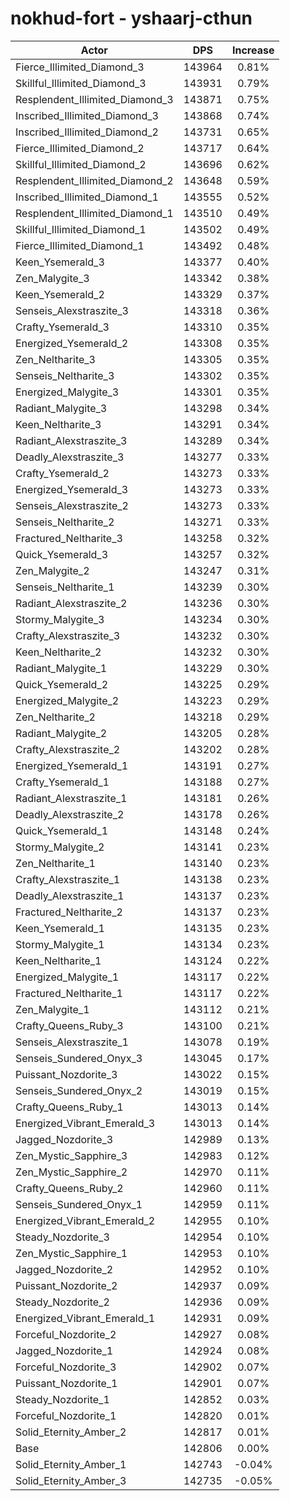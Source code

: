 # nokhud-fort - yshaarj-cthun
| Actor | DPS | Increase |
|---|:---:|:---:|
|Fierce_Illimited_Diamond_3|143964|0.81%|
|Skillful_Illimited_Diamond_3|143931|0.79%|
|Resplendent_Illimited_Diamond_3|143871|0.75%|
|Inscribed_Illimited_Diamond_3|143868|0.74%|
|Inscribed_Illimited_Diamond_2|143731|0.65%|
|Fierce_Illimited_Diamond_2|143717|0.64%|
|Skillful_Illimited_Diamond_2|143696|0.62%|
|Resplendent_Illimited_Diamond_2|143648|0.59%|
|Inscribed_Illimited_Diamond_1|143555|0.52%|
|Resplendent_Illimited_Diamond_1|143510|0.49%|
|Skillful_Illimited_Diamond_1|143502|0.49%|
|Fierce_Illimited_Diamond_1|143492|0.48%|
|Keen_Ysemerald_3|143377|0.40%|
|Zen_Malygite_3|143342|0.38%|
|Keen_Ysemerald_2|143329|0.37%|
|Senseis_Alexstraszite_3|143318|0.36%|
|Crafty_Ysemerald_3|143310|0.35%|
|Energized_Ysemerald_2|143308|0.35%|
|Zen_Neltharite_3|143305|0.35%|
|Senseis_Neltharite_3|143302|0.35%|
|Energized_Malygite_3|143301|0.35%|
|Radiant_Malygite_3|143298|0.34%|
|Keen_Neltharite_3|143291|0.34%|
|Radiant_Alexstraszite_3|143289|0.34%|
|Deadly_Alexstraszite_3|143277|0.33%|
|Crafty_Ysemerald_2|143273|0.33%|
|Energized_Ysemerald_3|143273|0.33%|
|Senseis_Alexstraszite_2|143273|0.33%|
|Senseis_Neltharite_2|143271|0.33%|
|Fractured_Neltharite_3|143258|0.32%|
|Quick_Ysemerald_3|143257|0.32%|
|Zen_Malygite_2|143247|0.31%|
|Senseis_Neltharite_1|143239|0.30%|
|Radiant_Alexstraszite_2|143236|0.30%|
|Stormy_Malygite_3|143234|0.30%|
|Crafty_Alexstraszite_3|143232|0.30%|
|Keen_Neltharite_2|143232|0.30%|
|Radiant_Malygite_1|143229|0.30%|
|Quick_Ysemerald_2|143225|0.29%|
|Energized_Malygite_2|143223|0.29%|
|Zen_Neltharite_2|143218|0.29%|
|Radiant_Malygite_2|143205|0.28%|
|Crafty_Alexstraszite_2|143202|0.28%|
|Energized_Ysemerald_1|143191|0.27%|
|Crafty_Ysemerald_1|143188|0.27%|
|Radiant_Alexstraszite_1|143181|0.26%|
|Deadly_Alexstraszite_2|143178|0.26%|
|Quick_Ysemerald_1|143148|0.24%|
|Stormy_Malygite_2|143141|0.23%|
|Zen_Neltharite_1|143140|0.23%|
|Crafty_Alexstraszite_1|143138|0.23%|
|Deadly_Alexstraszite_1|143137|0.23%|
|Fractured_Neltharite_2|143137|0.23%|
|Keen_Ysemerald_1|143135|0.23%|
|Stormy_Malygite_1|143134|0.23%|
|Keen_Neltharite_1|143124|0.22%|
|Energized_Malygite_1|143117|0.22%|
|Fractured_Neltharite_1|143117|0.22%|
|Zen_Malygite_1|143112|0.21%|
|Crafty_Queens_Ruby_3|143100|0.21%|
|Senseis_Alexstraszite_1|143078|0.19%|
|Senseis_Sundered_Onyx_3|143045|0.17%|
|Puissant_Nozdorite_3|143022|0.15%|
|Senseis_Sundered_Onyx_2|143019|0.15%|
|Crafty_Queens_Ruby_1|143013|0.14%|
|Energized_Vibrant_Emerald_3|143013|0.14%|
|Jagged_Nozdorite_3|142989|0.13%|
|Zen_Mystic_Sapphire_3|142983|0.12%|
|Zen_Mystic_Sapphire_2|142970|0.11%|
|Crafty_Queens_Ruby_2|142960|0.11%|
|Senseis_Sundered_Onyx_1|142959|0.11%|
|Energized_Vibrant_Emerald_2|142955|0.10%|
|Steady_Nozdorite_3|142954|0.10%|
|Zen_Mystic_Sapphire_1|142953|0.10%|
|Jagged_Nozdorite_2|142952|0.10%|
|Puissant_Nozdorite_2|142937|0.09%|
|Steady_Nozdorite_2|142936|0.09%|
|Energized_Vibrant_Emerald_1|142931|0.09%|
|Forceful_Nozdorite_2|142927|0.08%|
|Jagged_Nozdorite_1|142924|0.08%|
|Forceful_Nozdorite_3|142902|0.07%|
|Puissant_Nozdorite_1|142901|0.07%|
|Steady_Nozdorite_1|142852|0.03%|
|Forceful_Nozdorite_1|142820|0.01%|
|Solid_Eternity_Amber_2|142817|0.01%|
|Base|142806|0.00%|
|Solid_Eternity_Amber_1|142743|-0.04%|
|Solid_Eternity_Amber_3|142735|-0.05%|
